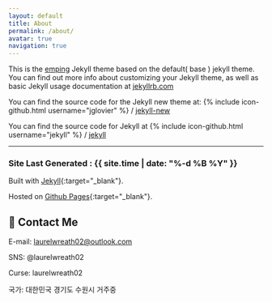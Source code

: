 ```yaml
---
layout: default
title: About
permalink: /about/
avatar: true
navigation: true
---
```

This is the [emping](https://github.com/rmsubekti/emping) Jekyll theme based on the default( base ) jekyll theme. You can find out more info about customizing your Jekyll theme, as well as basic Jekyll usage documentation at [jekyllrb.com](http://jekyllrb.com/)

You can find the source code for the Jekyll new theme at:
{% include icon-github.html username="jglovier" %} /
[jekyll-new](https://github.com/jglovier/jekyll-new)

You can find the source code for Jekyll at
{% include icon-github.html username="jekyll" %} /
[jekyll](https://github.com/jekyll/jekyll)

---

### Site Last Generated : {{ site.time | date: "%-d %B %Y"  }}

Built with [Jekyll](http://jekyllrb.com/){:target="_blank"}.

Hosted on [Github Pages](https://pages.github.com/){:target="_blank"}.

## 📑 Contact Me

E-mail: laurelwreath02@outlook.com

SNS: @laurelwreath02

Curse: laurelwreath02

국가: 대한민국 경기도 수원시 거주중
